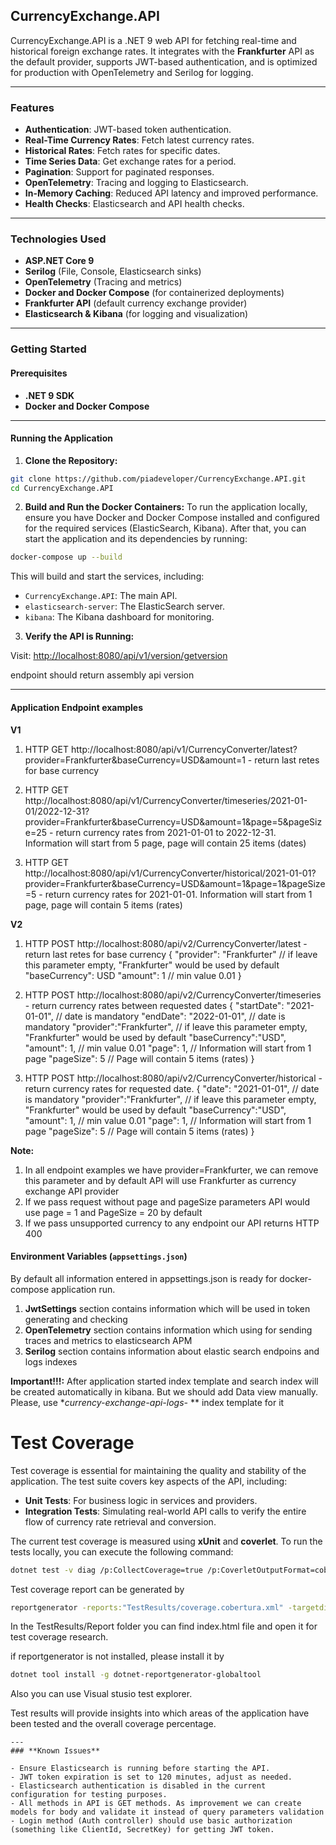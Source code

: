 
## CurrencyExchange.API

CurrencyExchange.API is a .NET 9 web API for fetching real-time and historical foreign exchange rates. It integrates with the **Frankfurter** API as the default provider, supports JWT-based authentication, and is optimized for production with OpenTelemetry and Serilog for logging.

---

### **Features**

- **Authentication**: JWT-based token authentication.
- **Real-Time Currency Rates**: Fetch latest currency rates.
- **Historical Rates**: Fetch rates for specific dates.
- **Time Series Data**: Get exchange rates for a period.
- **Pagination**: Support for paginated responses.
- **OpenTelemetry**: Tracing and logging to Elasticsearch.
- **In-Memory Caching**: Reduced API latency and improved performance.
- **Health Checks**: Elasticsearch and API health checks.

---

### **Technologies Used**

- **ASP.NET Core 9**
- **Serilog** (File, Console, Elasticsearch sinks)
- **OpenTelemetry** (Tracing and metrics)
- **Docker and Docker Compose** (for containerized deployments)
- **Frankfurter API** (default currency exchange provider)
- **Elasticsearch & Kibana** (for logging and visualization)

---

### **Getting Started**

#### **Prerequisites**

- **.NET 9 SDK**
- **Docker and Docker Compose**

---

#### **Running the Application**

1. **Clone the Repository:**

```bash
git clone https://github.com/piadeveloper/CurrencyExchange.API.git
cd CurrencyExchange.API
```

2. **Build and Run the Docker Containers:**
To run the application locally, ensure you have Docker and Docker Compose installed and configured for the required services (ElasticSearch, Kibana). After that, you can start the application and its dependencies by running:

```bash
docker-compose up --build
```
This will build and start the services, including:

- `CurrencyExchange.API`: The main API.
- `elasticsearch-server`: The ElasticSearch server.
- `kibana`: The Kibana dashboard for monitoring.

3. **Verify the API is Running:**

Visit: [http://localhost:8080/api/v1/version/getversion](http://localhost:8080/api/version/getversion)

endpoint should return assembly api version

---

#### **Application Endpoint examples**
**V1**
1. HTTP GET http://localhost:8080/api/v1/CurrencyConverter/latest?provider=Frankfurter&baseCurrency=USD&amount=1 - return last retes for base currency

2. HTTP GET http://localhost:8080/api/v1/CurrencyConverter/timeseries/2021-01-01/2022-12-31?provider=Frankfurter&baseCurrency=USD&amount=1&page=5&pageSize=25 - return currency rates from 2021-01-01 to 2022-12-31. Information will start from 5 page, page will contain 25 items (dates) 

3. HTTP GET http://localhost:8080/api/v1/CurrencyConverter/historical/2021-01-01?provider=Frankfurter&baseCurrency=USD&amount=1&page=1&pageSize=5 - return currency rates for 2021-01-01. Information will start from 1 page, page will contain 5 items (rates) 

**V2**
1. HTTP POST http://localhost:8080/api/v2/CurrencyConverter/latest - return last retes for base currency
{
 "provider": "Frankfurter" // if leave this parameter empty, "Frankfurter" would be used by default
 "baseCurrency": USD
 "amount": 1 // min value 0.01
}

2. HTTP POST http://localhost:8080/api/v2/CurrencyConverter/timeseries - return currency rates between requested dates
{
 "startDate": "2021-01-01", // date is mandatory
 "endDate": "2022-01-01", // date is mandatory
 "provider":"Frankfurter", // if leave this parameter empty, "Frankfurter" would be used by default
 "baseCurrency":"USD",
 "amount": 1, // min value 0.01
 "page": 1, // Information will start from 1 page
 "pageSize": 5	// Page will contain 5 items (rates) 
}

3. HTTP POST http://localhost:8080/api/v2/CurrencyConverter/historical - return currency rates for requested date. 
{
 "date": "2021-01-01", // date is mandatory
 "provider":"Frankfurter", // if leave this parameter empty, "Frankfurter" would be used by default
 "baseCurrency":"USD",
 "amount": 1, // min value 0.01
 "page": 1, // Information will start from 1 page
 "pageSize": 5	// Page will contain 5 items (rates) 
}


**Note:**
1. In all endpoint examples we have provider=Frankfurter, we can remove this parameter and by default API will use Frankfurter as currency exchange API provider
2. If we pass request without page and pageSize parameters API would use page = 1 and PageSize = 20 by default
3. If we pass unsupported currency to any endpoint our API returns HTTP 400

#### **Environment Variables (`appsettings.json`)**
By default all information entered in appsettings.json is ready for docker-compose application run.

1. **JwtSettings** section contains information which will be used in token generating and checking
2. **OpenTelemetry** section contains information which using for sending traces and metrics to elasticsearch APM
3. **Serilog** section contains information about elastic search endpoins and logs indexes

**Important!!!:**
After application started index template and search index will be created automatically in kibana. But we should add Data view manually. Please, use **currency-exchange-api-logs-* ** index template for it

# Test Coverage

Test coverage is essential for maintaining the quality and stability of the application. The test suite covers key aspects of the API, including:

- **Unit Tests**: For business logic in services and providers.
- **Integration Tests**: Simulating real-world API calls to verify the entire flow of currency rate retrieval and conversion.

The current test coverage is measured using **xUnit** and **coverlet**. To run the tests locally, you can execute the following command:

```bash
dotnet test -v diag /p:CollectCoverage=true /p:CoverletOutputFormat=cobertura /p:CoverletOutput=../TestResults/
```
Test coverage report can be generated by 

```bash
reportgenerator -reports:"TestResults/coverage.cobertura.xml" -targetdir:"TestResults/Report" -reporttypes:Html
```

In the TestResults/Report folder you can find index.html file and open it for test coverage research.

if reportgenerator is not installed, please install it by

```bash
dotnet tool install -g dotnet-reportgenerator-globaltool  
```

Also you can use Visual stusio test explorer.

Test results will provide insights into which areas of the application have been tested and the overall coverage percentage.

```
---
### **Known Issues**

- Ensure Elasticsearch is running before starting the API.
- JWT token expiration is set to 120 minutes, adjust as needed.
- Elasticsearch authentication is disabled in the current configuration for testing purposes.
- All methods in API is GET methods. As improvement we can create models for body and validate it instead of query parameters validation
- Login method (Auth controller) should use basic authorization (something like ClientId, SecretKey) for getting JWT token. 



